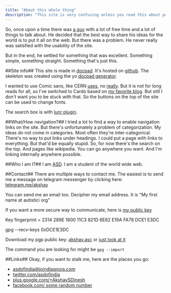 ```yaml
---
title: "About this whole thing"
description: "This site is very confusing unless you read this about page"
---
```

So, once upon a time there was [a guy](#contact) with a lot of free time and a lot of things to talk about.
He decided that the best way to share his ideas for the world is to put it all on the web.
But there was a problem. He never really was satisfied with the usability of the site.

But in the end, he settled for something that was excellent. Something simple, something straight. Something that's just this.

##Site info##
This site is made in [docpad](/docpad/). It's hosted on [github](https://github.com/learnlearnin/learnlearnin.github.io). The skeleton was created using the yo [docpad generator](https://www.npmjs.org/package/generator-docpad).

I wanted to use Comic sans, like CERN [uses](http://home.web.cern.ch/about/updates/2014/04/cern-switch-comic-sans), no [really](https://www.youtube.com/watch?v=AzX0dwbY4Yk). But it is not for long reads for all, so I've switched to Cardo based on [my favorite blog](http://zenhabits.net). But still I don't want you to be stuck with that. So the buttons on the top of the site can be used to change fonts.

The search box is with [lunr plugin](https://www.npmjs.org/package/docpad-plugin-lunr).

##What/How navigation?##
I tried a lot to find a way to enable navigation links on the site. But there's unfortunately a problem of categorization. My ideas do not come in categories. Most often they're inter-categorical. There's no way to put links under headings. I could put a page with links to everything. But that'd be equally stupid. So, for now there's the search on the top. And pages like wikipedia. You can go anywhere you want. And I'm linking internally anywhere possible.

##Who I am I?##
I am [A](http://asdofindia.blogspot.com)[S](https://github.com/asdofindia)[D](https://joindiaspora.com/people/2a39042b15979f8b). I am a student of the world wide web.

##Contact##
There are multiple ways to contact me. The easiest is to send me a message on telegram messenger by clicking here: [telegram.me/akshay](https://telegram.me/akshay)

You can send me an email too. Decipher my email address. It is "My first name at autistici org"

If you want a more secure way to communicate, here is [my public key](/akshay.asc)

Key fingerprint = 2314 289E 1800 11C3 821D  6E82 E19A FA78 DCE1 E3DC

gpg --recv-keys 0xDCE1E3DC

Download my pgp public key: [akshay.asc](/akshay.asc) or [just look at it](/my-pgp-key/)

The command you are looking for might be `gpg --import`

##Links##
Okay, if you want to stalk me, here are the places you go:

* [asdofindia@joindiaspora.com](https://joindiaspora.com/people/2a39042b15979f8b)
* [twitter.com/asdofindia](https://twitter.com/asdofindia)
* [plus.google.com/+AkshaySDinesh](https://plus.google.com/+AkshaySDinesh)
* [facebook.com/ some random number](https://www.facebook.com/profile.php?id=1076271545)
